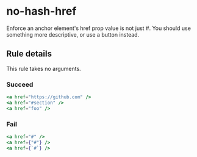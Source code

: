 # no-hash-href

Enforce an anchor element's href prop value is not just #. You should use something more descriptive, or use a button instead.

## Rule details

This rule takes no arguments.

### Succeed
```jsx
<a href="https://github.com" />
<a href="#section" />
<a href="foo" />
```

### Fail
```jsx
<a href="#" />
<a href={"#"} />
<a href={`#`} />
```